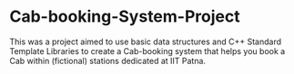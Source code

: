 # Cab-booking-System-Project
This was a project aimed to use basic data structures and C++ Standard Template Libraries to create a Cab-booking system that helps you book a Cab within (fictional) stations dedicated at IIT Patna.
